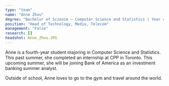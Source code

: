 ```yaml
---
type: "team"
name: "Anne Zhou"
degree: "Bachelor of Science – Computer Science and Statistics | Year 4"
position: "Head of Technology, Media, Telecom"
management: "False"
research: []
headshot: Anne_Zhou.JPG
---
```


Anne is a fourth-year student majoring in Computer Science and Statistics. This past summer, she completed an internship at CPP in Toronto. This upcoming summer, she will be joining Bank of America as an investment banking summer analyst. 

Outside of school, Anne loves to go to the gym and travel around the world.